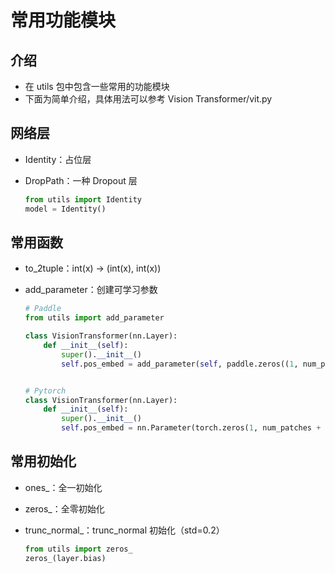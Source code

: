# 常用功能模块
## 介绍
* 在 utils 包中包含一些常用的功能模块
* 下面为简单介绍，具体用法可以参考 Vision Transformer/vit.py
## 网络层
* Identity：占位层
* DropPath：一种 Dropout 层

    ```python
    from utils import Identity
    model = Identity()
    ```

## 常用函数
* to_2tuple：int(x) -> (int(x), int(x))
* add_parameter：创建可学习参数

    ```python
    # Paddle
    from utils import add_parameter

    class VisionTransformer(nn.Layer):
        def __init__(self):
            super().__init__()
            self.pos_embed = add_parameter(self, paddle.zeros((1, num_patches + 1, embed_dim)))


    # Pytorch
    class VisionTransformer(nn.Layer):
        def __init__(self):
            super().__init__()
            self.pos_embed = nn.Parameter(torch.zeros(1, num_patches + 1, embed_dim))
    ```

## 常用初始化
* ones_：全一初始化
* zeros_：全零初始化
* trunc_normal_：trunc_normal 初始化（std=0.2）

    ```python
    from utils import zeros_
    zeros_(layer.bias)
    ```
